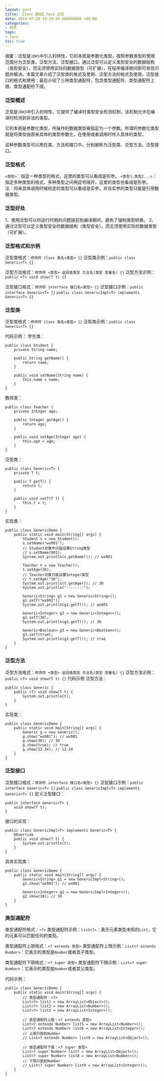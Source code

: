 ```yaml
---
layout: post
title: ﻿【Java 基础】Java 泛型
date: 2019-07-28 19:19:24.000000000 +09:00
categories:
- 技术
tags:
- Java
toc: true
---
```


摘要：泛型是`JDK5`中引入的特性，它的本质是参数化类型，按照参数类型的使用范围分为泛型类、泛型方法、泛型接口。通过泛型可以定义类型安全的数据结构（类型安全），而无须使用实际的数据类型（可扩展），在程序编译期间即可发现问题并解决。本篇文章介绍了泛型类的格式及使用、泛型方法的格式及使用、泛型接口的格式和使用；最后介绍了三种类型通配符，包含类型通配符、类型通配符上限、类型通配符下限。
 
### 泛型概述
泛型是`JDK5`中引入的特性，它提供了编译时类型安全检测机制，该机制允许在编译时检测到非法的类型。
 
它的本质是参数化类型，所操作的数据类型被指定为一个参数。所谓的参数化类型就是将类型由原来具体的类型参数化，在使用或者调用时传入具体的类型。
 
这种参数类型可以用在类、方法和接口中，分别被称为泛型类、泛型方法、泛型接口。
 
### 泛型格式
`<类型>`：指定一种类型的格式，这里的类型可以看成是形参。
`<类型1,类型2...>`：指定多种类型的格式，多种类型之间用逗号隔开，这里的类型也看成是形参。
注：将来具体调用时候给定的类型可以看成是实参，并且实参的类型只能是引用数据类型。
 
### 泛型好处
1、使用泛型可以将运行时期的问题提前到编译期间，避免了强制类型转换。
2、 通过泛型可以定义类型安全的数据结构（类型安全），而无须使用实际的数据类型（可扩展）。
 
 
### 泛型格式和示例
泛型类格式：`修饰符 class 类名<类型> {}`
泛型类示例：`public class Generic<T> {}`
 
 泛型方法格式：`修饰符 <类型> 返回值类型 方法名(类型 变量名) {}`
 泛型方法示例： `public <T> void show(T t) {}`
 
 泛型接口格式：`修饰符 interface 接口名<类型> {}`
 泛型接口示例：`public interface Generic<T> {}` `public class GenericImpl<T> implements Generic<T> {}`
 
 ### 泛型类
 泛型类格式：`修饰符 class 类名<类型> {}`
 泛型类示例：`public class Generic<T> {}`
 
 代码示例：
 学生类：
 ```
 public class Student {
     private String name;
 
     public String getName() {
         return name;
     }
 
     public void setName(String name) {
         this.name = name;
     }
 }
 ```
 教师类：
 ```
 public class Teacher {
     private Integer age;
 
     public Integer getAge() {
         return age;
     }
 
     public void setAge(Integer age) {
         this.age = age;
     }
 }
 ```
 泛型类：
 ```
 public class Generic<T> {
     private T t;
 
     public T getT() {
         return t;
     }
 
     public void setT(T t) {
         this.t = t;
     }
 }
 ```
 实现类：
 ```
 public class GenericDemo {
     public static void main(String[] args) {
         Student s = new Student();
         s.setName("wx001");
         // Student对象中只能设置String类型
         // s.setName(001);
         System.out.println(s.getName()); // wx001
 
         Teacher t = new Teacher();
         t.setAge(30);
         // Teacher对象只能设置Integer类型
         // t.setAge("30");
         System.out.println(t.getAge()); // 30
         System.out.println("--------");
 
         Generic<String> g1 = new Generic<String>();
         g1.setT("wx001");
         System.out.println(g1.getT()); // wx001
 
         Generic<Integer> g2 = new Generic<Integer>();
         g2.setT(30);
         System.out.println(g2.getT()); // 30
 
         Generic<Boolean> g3 = new Generic<Boolean>();
         g3.setT(true);
         System.out.println(g3.getT()); // true
     }
 }
 ```
 
 ### 泛型方法
 泛型方法格式：`修饰符 <类型> 返回值类型 方法名(类型 变量名) {}`
 泛型方法示例： `public <T> void show(T t) {}`
 代码示例
 泛型方法：
 ```
 public class Generic {
     public <T> void show(T t) {
         System.out.println(t);
     }
 }
 ```
 实现类：
 ```
 public class GenericDemo {
     public static void main(String[] args) {
         Generic g = new Generic();
         g.show("wx001"); // wx001
         g.show(30); // 30
         g.show(true); // true
         g.show(12.34); // 12.34
     }
 }
 ```
 
 ### 泛型接口
 泛型接口格式：`修饰符 interface 接口名<类型> {}`
 泛型接口示例：`public interface Generic<T> {}` `public class GenericImpl<T> implements Generic<T> {}`
 定义泛型接口：
 ```
 public interface Generic<T> {
     void show(T t);
 }
 ```
 接口的实现：
 ```
 public class GenericImpl<T> implements Generic<T> {
     @Override
     public void show(T t) {
         System.out.println(t);
     }
 }
 ```
 具体实现类：
 ```
 public class GenericDemo {
     public static void main(String[] args) {
         Generic<String> g1 = new GenericImpl<String>();
         g1.show("wx001"); // wx001
 
         Generic<Integer> g2 = new GenericImpl<Integer>();
         g2.show(30); // 30
     }
 }
 ```
 
 ### 类型通配符
 类型通配符格式：`<?>`
 类型通配符示例：`List<?>`：表示元素类型未知的`List`，它的元素可以匹配任何的类型。
     
 类型通配符上限格式：`<? extends 类型>`
 类型通配符上限示例：`List<? extends Number>`：它表示的类型是`Number`或者其子类型。
     
 类型通配符下限格式：`<? super 类型>`
 类型通配符下限示例：`List<? super Number>`：它表示的类型是`Number`或者其父类型。
 
 代码示例：
 ```
 public class GenericDemo {
     public static void main(String[] args) {
         // 类型通配符：<?>
         List<?> list1 = new ArrayList<Object>();
         List<?> list2 = new ArrayList<Number>();
         List<?> list3 = new ArrayList<Integer>();
 
         // 类型通配符上限：<? extends 类型>
         List<? extends Number> list5 = new ArrayList<Number>();
         List<? extends Number> list6 = new ArrayList<Integer>();
         // 上限只能到Number
         // List<? extends Number> list9 = new ArrayList<Object>();
 
         // 类型通配符下限：<? super 类型>
         List<? super Number> list7 = new ArrayList<Object>();
         List<? super Number> list8 = new ArrayList<Number>();
         // 下限只能到Number
         // List<? super Number> list9 = new ArrayList<Integer>();
     }
 }
 ```
